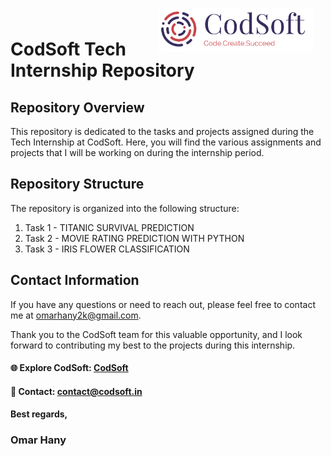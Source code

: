 <div align="center">
  <img src="Documentation\Images\CodSoft_Logo2.png" width="248.41860465116279069767441860465" height="70" align="right" style="margin-top: -10px; margin-right: 20px;">
</div>

# CodSoft Tech Internship Repository


## Repository Overview

This repository is dedicated to the tasks and projects assigned during the Tech Internship at CodSoft. Here, you will find the various assignments and projects that I will be working on during the internship period.

## Repository Structure

The repository is organized into the following structure:

1. Task 1 - TITANIC SURVIVAL PREDICTION
2. Task 2 - MOVIE RATING PREDICTION WITH PYTHON
3. Task 3 - IRIS FLOWER CLASSIFICATION


## Contact Information

If you have any questions or need to reach out, please feel free to contact me at [omarhany2k@gmail.com](omarhany2k@gmail.com).

Thank you to the CodSoft team for this valuable opportunity, and I look forward to contributing my best to the projects during this internship.
#### 🌐 Explore CodSoft: [CodSoft](www.codsoft.in)
#### 📧 Contact: [contact@codsoft.in](contact@codsoft.in)

#### Best regards,
### Omar Hany


